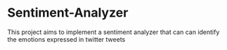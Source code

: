 # Sentiment-Analyzer
This project aims to implement a sentiment analyzer that can can identify the emotions expressed in twitter tweets
